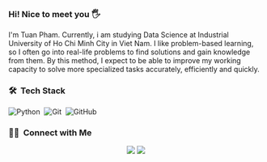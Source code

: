 ### Hi! Nice to meet you :raised_hand_with_fingers_splayed:
I'm Tuan Pham. Currently, i am studying Data Science at Industrial University of Ho Chi Minh City in Viet Nam. I like problem-based learning, so I often go into real-life problems to find solutions and gain knowledge from them. By this method, I expect to be able to improve my working capacity to solve more specialized tasks accurately, efficiently and quickly.
### 🛠 &nbsp;Tech Stack

![Python](https://img.shields.io/badge/-Python-05122A?style=flat&logo=python)&nbsp;
![Git](https://img.shields.io/badge/-Git-05122A?style=flat&logo=git)&nbsp;
![GitHub](https://img.shields.io/badge/-GitHub-05122A?style=flat&logo=github)&nbsp;

### 🤝🏻 &nbsp;Connect with Me

<p align="center">
<a href="mailto:mtp92621@gmail.com"><img src="https://img.shields.io/badge/-mtp92621@gmail.com-D14836?style=flat&logo=Gmail&logoColor=white"/></a>
<a href="https://www.facebook.com/profile.php?id=100016210591166"><img src="https://img.shields.io/badge/-@AVS1508-1877F2?style=flat&logo=Facebook&logoColor=white"/></a>
</p>

